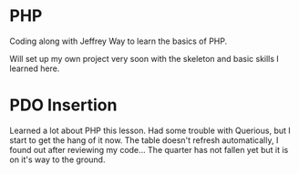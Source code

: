 # PHP
Coding along with Jeffrey Way to learn the basics of PHP.

Will set up my own project very soon with the skeleton and basic skills I learned here.

# PDO Insertion
Learned a lot about PHP this lesson. Had some trouble with Querious, but I start to get the hang of it now. The table doesn't refresh automatically, I found out after reviewing my code...
The quarter has not fallen yet but it is on it's way to the ground.
